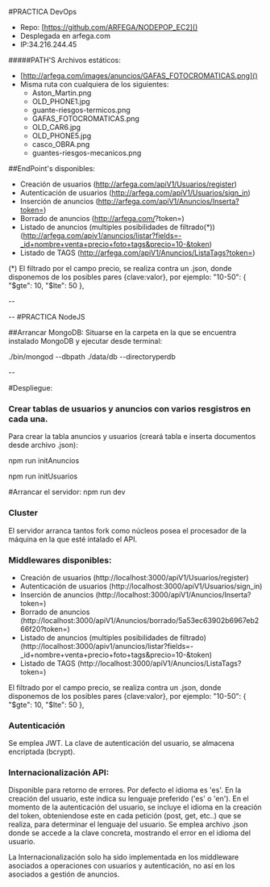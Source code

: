 #PRACTICA DevOps

- Repo: [https://github.com/ARFEGA/NODEPOP_EC2]()
- Desplegada en arfega.com
- IP:34.216.244.45

#####PATH'S Archivos estáticos:

- [http://arfega.com/images/anuncios/GAFAS_FOTOCROMATICAS.png]()
- Misma ruta con cualquiera de los siguientes:
	* Aston_Martin.png
	* OLD_PHONE1.jpg
	* guante-riesgos-termicos.png
	* GAFAS_FOTOCROMATICAS.png
	* OLD_CAR6.jpg
	* OLD_PHONE5.jpg
	* casco_OBRA.png
	* guantes-riesgos-mecanicos.png

##EndPoint's disponibles:

- Creación de usuarios (http://arfega.com/apiV1/Usuarios/register)
- Autenticación de usuarios (http://arfega.com/apiV1/Usuarios/sign_in)
- Inserción de anuncios (http://arfega.com/apiV1/Anuncios/Inserta?token=)
- Borrado de anuncios (http://arfega.com/<id>?token=)
- Listado de anuncios (multiples posibilidades de filtrado(*)) (http://arfega.com/apiv1/anuncios/listar?fields=-_id+nombre+venta+precio+foto+tags&precio=10-&token)
- Listado de TAGS (http://arfega.com/apiV1/Anuncios/ListaTags?token=)

(*) El filtrado por el campo precio, se realiza contra un .json, donde disponemos de los posibles pares {clave:valor}, por ejemplo: "10-50": { "$gte": 10, "$lte": 50 },


--

--
#PRACTICA NodeJS

##Arrancar MongoDB:
Situarse en la carpeta en la que se encuentra instalado MongoDB y ejecutar desde terminal:

./bin/mongod --dbpath ./data/db --directoryperdb

--

#Despliegue:


### Crear tablas de usuarios y anuncios con varios resgistros en cada una. 

Para crear la tabla anuncios y usuarios (creará tabla e inserta documentos desde archivo .json):
 
npm run initAnuncios

npm run initUsuarios

#Arrancar el servidor:
npm run dev

### Cluster

El servidor arranca tantos fork como núcleos posea el procesador de la máquina en la que esté intalado el API.

### Middlewares disponibles:

* Creación de usuarios (http://localhost:3000/apiV1/Usuarios/register)
* Autenticación de usuarios (http://localhost:3000/apiV1/Usuarios/sign_in)
* Inserción de anuncios (http://localhost:3000/apiV1/Anuncios/Inserta?token=)
* Borrado de anuncios (http://localhost:3000/apiV1/Anuncios/borrado/5a53ec63902b6967eb266f20?token=) 
* Listado de anuncios (multiples posibilidades de filtrado) (http://localhost:3000/apiv1/anuncios/listar?fields=-_id+nombre+venta+precio+foto+tags&precio=10-&token)
* Listado de TAGS (http://localhost:3000/apiV1/Anuncios/ListaTags?token=)

El filtrado por el campo precio, se realiza contra un .json, donde disponemos de los posibles pares {clave:valor}, por ejemplo:
"10-50": { "$gte": 10, "$lte": 50 },

### Autenticación

Se emplea JWT. La clave de autenticación del usuario, se almacena encriptada (bcrypt).

### Internacionalización API:

Disponible para retorno de errores. Por defecto el idioma es 'es'. En la creación del usuario, este indica su lenguaje preferido ('es' o 'en'). En el momento de la autenticación del usuario, se incluye el idioma en la creación del token, obteniendose este en cada petición (post, get, etc..) que se realiza, para determinar el lenguaje del usuario. Se emplea archivo .json donde se accede a la clave concreta, mostrando el error en el idioma del usuario.

La Internacionalización solo ha sido implementada en los middleware asociados a operaciones con usuarios y autenticación, no así en los asociados a gestión de anuncios.



